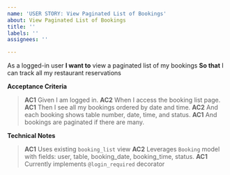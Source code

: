 ```yaml
---
name: 'USER STORY: View Paginated List of Bookings'
about: View Paginated List of Bookings
title: ''
labels: ''
assignees: ''

---
```


As a logged-in user **I want to** view a paginated list of my bookings
**So that** I can track all my restaurant reservations

**Acceptance Criteria**
> **AC1** Given I am logged in. 
> **AC2** When I access the booking list page.
> **AC1** Then I see all my bookings ordered by date and time.
> **AC2** And each booking shows table number, date, time, and status.
> **AC1** And bookings are paginated if there are many.

**Technical Notes**
> **AC1** Uses existing `booking_list` view
> **AC2** Leverages `Booking` model with fields: user, table, booking_date, booking_time, status.
> **AC1** Currently implements `@login_required` decorator
